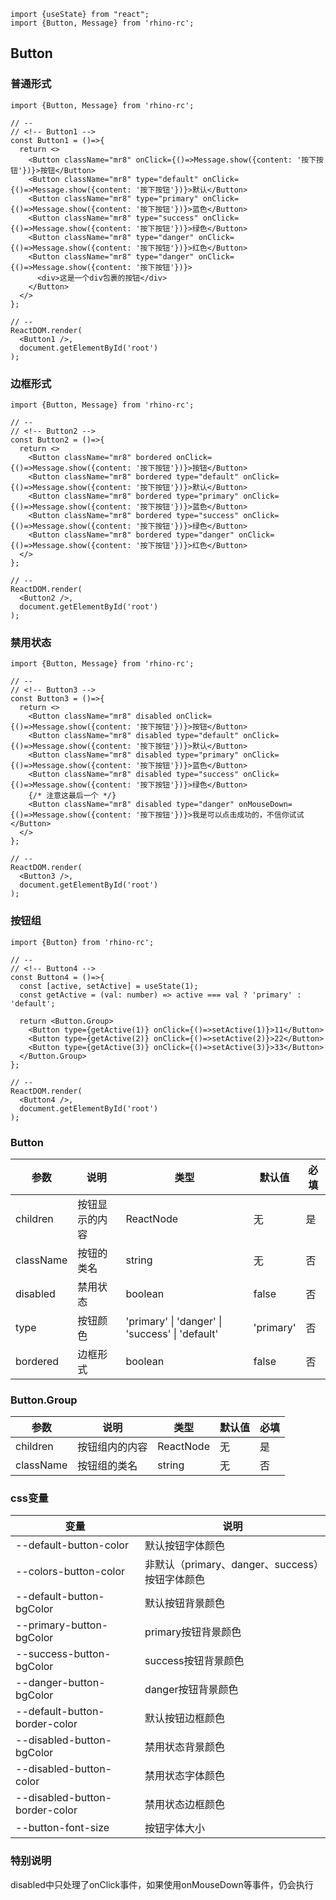 ```import
import {useState} from "react";
import {Button, Message} from 'rhino-rc';
```
## Button

### 普通形式
```component
import {Button, Message} from 'rhino-rc';

// --
// <!-- Button1 -->
const Button1 = ()=>{
  return <>
    <Button className="mr8" onClick={()=>Message.show({content: '按下按钮'})}>按钮</Button>
    <Button className="mr8" type="default" onClick={()=>Message.show({content: '按下按钮'})}>默认</Button>
    <Button className="mr8" type="primary" onClick={()=>Message.show({content: '按下按钮'})}>蓝色</Button>
    <Button className="mr8" type="success" onClick={()=>Message.show({content: '按下按钮'})}>绿色</Button>
    <Button className="mr8" type="danger" onClick={()=>Message.show({content: '按下按钮'})}>红色</Button>
    <Button className="mr8" type="danger" onClick={()=>Message.show({content: '按下按钮'})}>
      <div>这是一个div包裹的按钮</div>
    </Button>
  </>
};

// --
ReactDOM.render(
  <Button1 />,
  document.getElementById('root')
);
```

### 边框形式
```component
import {Button, Message} from 'rhino-rc';

// --
// <!-- Button2 -->
const Button2 = ()=>{
  return <>
    <Button className="mr8" bordered onClick={()=>Message.show({content: '按下按钮'})}>按钮</Button>
    <Button className="mr8" bordered type="default" onClick={()=>Message.show({content: '按下按钮'})}>默认</Button>
    <Button className="mr8" bordered type="primary" onClick={()=>Message.show({content: '按下按钮'})}>蓝色</Button>
    <Button className="mr8" bordered type="success" onClick={()=>Message.show({content: '按下按钮'})}>绿色</Button>
    <Button className="mr8" bordered type="danger" onClick={()=>Message.show({content: '按下按钮'})}>红色</Button>
  </>
};

// --
ReactDOM.render(
  <Button2 />,
  document.getElementById('root')
);
```

### 禁用状态
```component
import {Button, Message} from 'rhino-rc';

// --
// <!-- Button3 -->
const Button3 = ()=>{
  return <>
    <Button className="mr8" disabled onClick={()=>Message.show({content: '按下按钮'})}>按钮</Button>
    <Button className="mr8" disabled type="default" onClick={()=>Message.show({content: '按下按钮'})}>默认</Button>
    <Button className="mr8" disabled type="primary" onClick={()=>Message.show({content: '按下按钮'})}>蓝色</Button>
    <Button className="mr8" disabled type="success" onClick={()=>Message.show({content: '按下按钮'})}>绿色</Button>
    {/* 注意这最后一个 */}
    <Button className="mr8" disabled type="danger" onMouseDown={()=>Message.show({content: '按下按钮'})}>我是可以点击成功的，不信你试试</Button>
  </>
};

// --
ReactDOM.render(
  <Button3 />,
  document.getElementById('root')
);
```

### 按钮组
```component
import {Button} from 'rhino-rc';

// --
// <!-- Button4 -->
const Button4 = ()=>{
  const [active, setActive] = useState(1);
  const getActive = (val: number) => active === val ? 'primary' : 'default';
  
  return <Button.Group>
    <Button type={getActive(1)} onClick={()=>setActive(1)}>11</Button>
    <Button type={getActive(2)} onClick={()=>setActive(2)}>22</Button>
    <Button type={getActive(3)} onClick={()=>setActive(3)}>33</Button>
  </Button.Group>
};

// --
ReactDOM.render(
  <Button4 />,
  document.getElementById('root')
);
```

### Button
参数 | 说明 | 类型 | 默认值 | 必填
-- | -- | -- | -- | -- 
children | 按钮显示的内容 | ReactNode | 无 | 是
className | 按钮的类名 | string | 无 | 否
disabled | 禁用状态 | boolean | false | 否
type | 按钮颜色 | 'primary' \| 'danger' \| 'success' \| 'default' | 'primary' | 否
bordered | 边框形式 | boolean | false | 否

### Button.Group
参数 | 说明 | 类型 | 默认值 | 必填
-- | -- | -- | -- | -- 
children | 按钮组内的内容 | ReactNode | 无 | 是
className | 按钮组的类名 | string | 无 | 否

### css变量
变量 | 说明 
-- | -- 
--default-button-color | 默认按钮字体颜色
--colors-button-color | 非默认（primary、danger、success）按钮字体颜色
--default-button-bgColor | 默认按钮背景颜色
--primary-button-bgColor | primary按钮背景颜色
--success-button-bgColor | success按钮背景颜色
--danger-button-bgColor | danger按钮背景颜色
--default-button-border-color | 默认按钮边框颜色
--disabled-button-bgColor | 禁用状态背景颜色
--disabled-button-color | 禁用状态字体颜色
--disabled-button-border-color | 禁用状态边框颜色
--button-font-size | 按钮字体大小

### 特别说明
disabled中只处理了onClick事件，如果使用onMouseDown等事件，仍会执行

